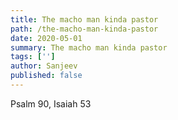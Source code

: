 ```yaml
---
title: The macho man kinda pastor
path: /the-macho-man-kinda-pastor
date: 2020-05-01
summary: The macho man kinda pastor
tags: ['']
author: Sanjeev
published: false
---
```


Psalm 90, Isaiah 53
